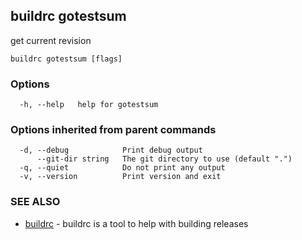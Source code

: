 ## buildrc gotestsum

get current revision

```
buildrc gotestsum [flags]
```

### Options

```
  -h, --help   help for gotestsum
```

### Options inherited from parent commands

```
  -d, --debug            Print debug output
      --git-dir string   The git directory to use (default ".")
  -q, --quiet            Do not print any output
  -v, --version          Print version and exit
```

### SEE ALSO

* [buildrc](buildrc.md)	 - buildrc is a tool to help with building releases

